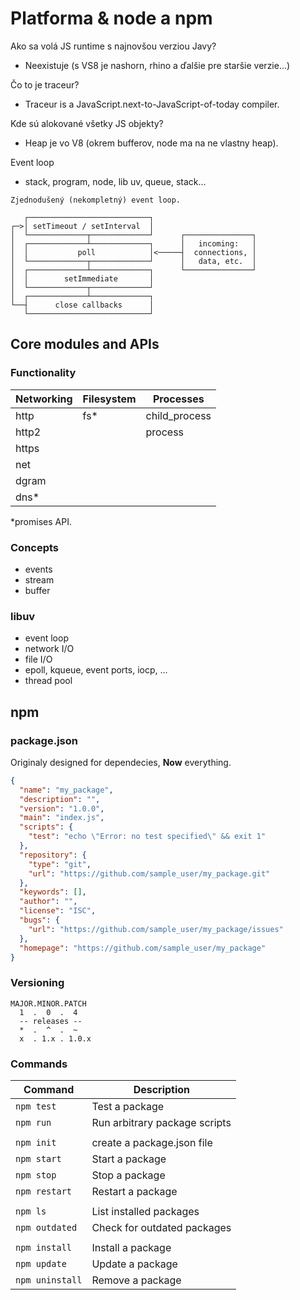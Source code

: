 # Platforma & node a npm

Ako sa volá JS runtime s najnovšou verziou Javy?
- Neexistuje (s VS8 je nashorn, rhino a ďalšie pre staršie verzie...)

Čo to je traceur?
- Traceur is a JavaScript.next-to-JavaScript-of-today compiler.

Kde sú alokované všetky JS objekty?
- Heap je vo V8 (okrem bufferov, node ma na ne vlastny heap).

Event loop
- stack, program, node, lib uv, queue, stack...

```
Zjednodušený (nekompletný) event loop.

   ┌───────────────────────────┐
┌─>│ setTimeout / setInterval  │
│  └─────────────┬─────────────┘      ┌───────────────┐
│  ┌─────────────┴─────────────┐      │   incoming:   │
│  │           poll            │<─────┤  connections, │
│  └─────────────┬─────────────┘      │   data, etc.  │
│  ┌─────────────┴─────────────┐      └───────────────┘
│  │        setImmediate       │
│  └─────────────┬─────────────┘
│  ┌─────────────┴─────────────┐
└──┤      close callbacks      │
   └───────────────────────────┘
```

## Core modules and APIs

### Functionality

| Networking   | Filesystem | Processes     |
|--------------|------------|---------------|
| http         | fs\*       | child_process |
| http2        |            | process       |
| https        |            |               |
| net          |            |               |
| dgram        |            |               |
| dns\*        |            |               |

*promises API.

### Concepts
- events
- stream
- buffer

### libuv
- event loop
- network I/O
- file I/O
- epoll, kqueue, event ports, iocp, ...
- thread pool

## npm

### package.json
Originaly designed for dependecies, **Now** everything.

```json
{
  "name": "my_package",
  "description": "",
  "version": "1.0.0",
  "main": "index.js",
  "scripts": {
    "test": "echo \"Error: no test specified\" && exit 1"
  },
  "repository": {
    "type": "git",
    "url": "https://github.com/sample_user/my_package.git"
  },
  "keywords": [],
  "author": "",
  "license": "ISC",
  "bugs": {
    "url": "https://github.com/sample_user/my_package/issues"
  },
  "homepage": "https://github.com/sample_user/my_package"
}
```
### Versioning
```
MAJOR.MINOR.PATCH
  1  .  0  .  4 
  -- releases --
  *  .  ^  .  ~ 
  x  . 1.x . 1.0.x
```

### Commands

| Command          | Description                   |
|------------------|-------------------------------|
| `npm test`       | Test a package                |
| `npm run`        | Run arbitrary package scripts |
|                                                  |
| `npm init`       | create a package.json file    |
| `npm start`      | Start a package               |
| `npm stop`       | Stop a package                |
| `npm restart`    | Restart a package             |
|                  |                               |
| `npm ls`         | List installed packages       |
| `npm outdated`   | Check for outdated packages   |
|                  |                               |
| `npm install`    | Install a package             |
| `npm update`     | Update a package              |
| `npm uninstall`  | Remove a package              |
